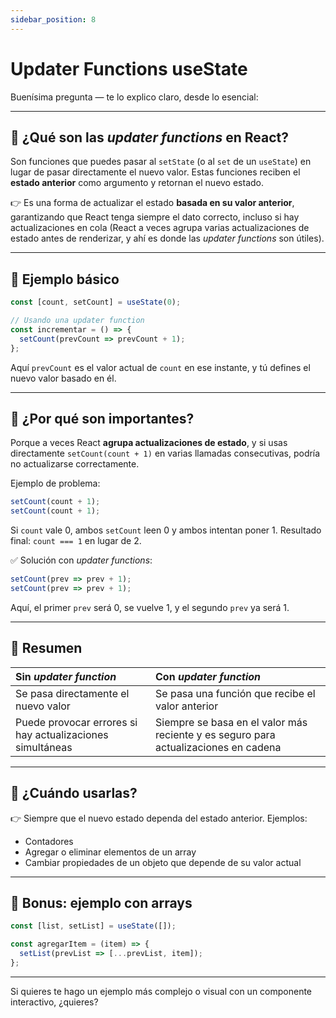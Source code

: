 ```yaml
---
sidebar_position: 8
---
```


# Updater Functions useState

Buenísima pregunta — te lo explico claro, desde lo esencial:

---

## 📌 ¿Qué son las *updater functions* en React?

Son funciones que puedes pasar al `setState` (o al `set` de un `useState`) en lugar de pasar directamente el nuevo valor.
Estas funciones reciben el **estado anterior** como argumento y retornan el nuevo estado.

👉 Es una forma de actualizar el estado **basada en su valor anterior**, garantizando que React tenga siempre el dato correcto, incluso si hay actualizaciones en cola (React a veces agrupa varias actualizaciones de estado antes de renderizar, y ahí es donde las *updater functions* son útiles).

---

## 📌 Ejemplo básico

```jsx
const [count, setCount] = useState(0);

// Usando una updater function
const incrementar = () => {
  setCount(prevCount => prevCount + 1);
};
```

Aquí `prevCount` es el valor actual de `count` en ese instante, y tú defines el nuevo valor basado en él.

---

## 📌 ¿Por qué son importantes?

Porque a veces React **agrupa actualizaciones de estado**, y si usas directamente `setCount(count + 1)` en varias llamadas consecutivas, podría no actualizarse correctamente.

Ejemplo de problema:

```jsx
setCount(count + 1);
setCount(count + 1);
```

Si `count` vale 0, ambos `setCount` leen 0 y ambos intentan poner 1.
Resultado final: `count === 1` en lugar de 2.

✅ Solución con *updater functions*:

```jsx
setCount(prev => prev + 1);
setCount(prev => prev + 1);
```

Aquí, el primer `prev` será 0, se vuelve 1, y el segundo `prev` ya será 1.

---

## 📌 Resumen

| Sin *updater function*                                    | Con *updater function*                                                              |
| :-------------------------------------------------------- | :---------------------------------------------------------------------------------- |
| Se pasa directamente el nuevo valor                       | Se pasa una función que recibe el valor anterior                                    |
| Puede provocar errores si hay actualizaciones simultáneas | Siempre se basa en el valor más reciente y es seguro para actualizaciones en cadena |

---

## 📌 ¿Cuándo usarlas?

👉 Siempre que el nuevo estado dependa del estado anterior.
Ejemplos:

* Contadores
* Agregar o eliminar elementos de un array
* Cambiar propiedades de un objeto que depende de su valor actual

---

## 📌 Bonus: ejemplo con arrays

```jsx
const [list, setList] = useState([]);

const agregarItem = (item) => {
  setList(prevList => [...prevList, item]);
};
```

---

Si quieres te hago un ejemplo más complejo o visual con un componente interactivo, ¿quieres?
